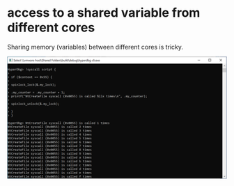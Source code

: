 # access to a shared variable from different cores

Sharing memory (variables) between different cores is tricky.





![Counting NtCreateFile System-calls](../../../.gitbook/assets/counting-NtCreateFile-syscalls.PNG)

